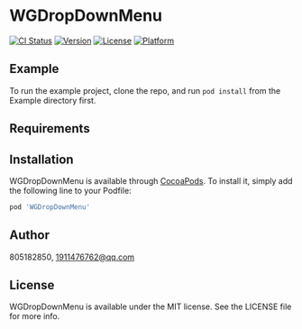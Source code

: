 # WGDropDownMenu

[![CI Status](https://img.shields.io/travis/805182850/WGDropDownMenu.svg?style=flat)](https://travis-ci.org/805182850/WGDropDownMenu)
[![Version](https://img.shields.io/cocoapods/v/WGDropDownMenu.svg?style=flat)](https://cocoapods.org/pods/WGDropDownMenu)
[![License](https://img.shields.io/cocoapods/l/WGDropDownMenu.svg?style=flat)](https://cocoapods.org/pods/WGDropDownMenu)
[![Platform](https://img.shields.io/cocoapods/p/WGDropDownMenu.svg?style=flat)](https://cocoapods.org/pods/WGDropDownMenu)

## Example

To run the example project, clone the repo, and run `pod install` from the Example directory first.

## Requirements

## Installation

WGDropDownMenu is available through [CocoaPods](https://cocoapods.org). To install
it, simply add the following line to your Podfile:

```ruby
pod 'WGDropDownMenu'
```

## Author

805182850, 1911476762@qq.com

## License

WGDropDownMenu is available under the MIT license. See the LICENSE file for more info.
